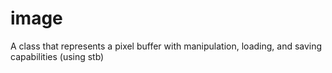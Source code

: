 # image
A class that represents a pixel buffer with manipulation, loading, and saving capabilities (using stb)
